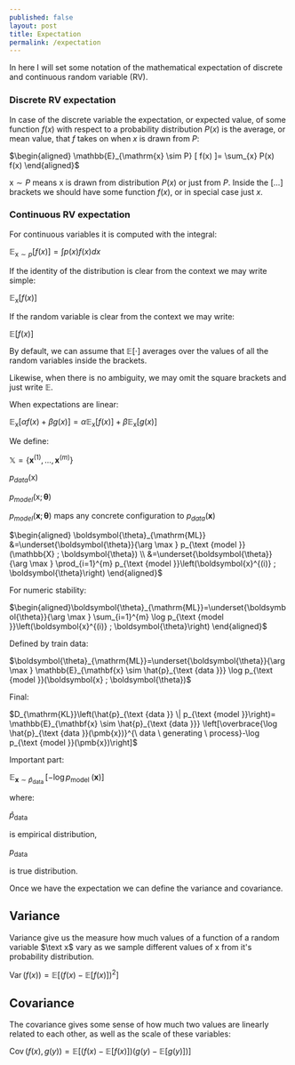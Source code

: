 ```yaml
---
published: false
layout: post
title: Expectation
permalink: /expectation
---
```


In here I will set some notation of the mathematical expectation of discrete and continuous random variable (RV).

### Discrete RV expectation

In case of the discrete variable the expectation, or expected value, of some function $f(x)$ with respect to a probability distribution $P(x)$ is the average, or mean value, that $f$ takes on when $x$ is drawn from $P$:



<div>

$\begin{aligned} \mathbb{E}_{\mathrm{x} \sim P} [ f(x) ]= \sum_{x} P(x) f(x) \end{aligned}$
</div>

$\mathrm{x} \sim P$ means $\mathrm{x}$ is drawn from distribution $P(x)$ or just from $P$. Inside the $[\ldots]$ brackets we should have some function $f(x)$, or in special case just $x$.

### Continuous RV expectation

For continuous variables it is computed with the integral:

$\mathbb{E}_{\mathrm{x} \sim p}[f(x)]=\int p(x) f(x) d x$


If the identity of the distribution is clear from the context we may write simple:

$\mathbb{E}_{\mathrm{x} }[f(x)]$

If the random variable is clear from the context we may write:


$\mathbb{E}[f(x)]$


By default, we can assume that $\mathbb{E}[\cdot]$ averages over the values of all the random variables inside the brackets. 

Likewise, when there is no ambiguity, we may omit the square brackets and just write $\mathbb{E}$.


When expectations are linear:

<div>

$\mathbb{E}_{\mathrm{x}}[\alpha f(x)+\beta g(x)]=\alpha \mathbb{E}_{\mathrm{x}}[f(x)]+\beta \mathbb{E}_{\mathrm{x}}[g(x)]$
</div>


We define:
<div>

$\mathbb X = \{ {\pmb x^{(1)}}, \ldots ,{\pmb x^{(m)}}\}$ 
</div>

$p_{data}(\mathrm x)$

$p_{model}(\pmb {\mathrm x}; \pmb \theta)$


$p_{model}(\pmb {x}; \pmb \theta)$ maps any concrete configuration to $p_{data}(\pmb {x})$


<div>

$\begin{aligned} \boldsymbol{\theta}_{\mathrm{ML}} &=\underset{\boldsymbol{\theta}}{\arg \max } p_{\text {model }}(\mathbb{X} ; \boldsymbol{\theta}) \\ &=\underset{\boldsymbol{\theta}}{\arg \max } \prod_{i=1}^{m} p_{\text {model }}\left(\boldsymbol{x}^{(i)} ; \boldsymbol{\theta}\right) \end{aligned}$
</div>

For numeric stability:
<div>

$\begin{aligned}\boldsymbol{\theta}_{\mathrm{ML}}=\underset{\boldsymbol{\theta}}{\arg \max } \sum_{i=1}^{m} \log p_{\text {model }}\left(\boldsymbol{x}^{(i)} ; \boldsymbol{\theta}\right) \end{aligned}$
</div>

Defined by train data:
<div>

$\boldsymbol{\theta}_{\mathrm{ML}}=\underset{\boldsymbol{\theta}}{\arg \max } \mathbb{E}_{\mathbf{x} \sim \hat{p}_{\text {data }}} \log p_{\text {model }}(\boldsymbol{x} ; \boldsymbol{\theta})$
</div>

Final:
<div>

$D_{\mathrm{KL}}\left(\hat{p}_{\text {data }} \| p_{\text {model }}\right)=
\mathbb{E}_{\mathbf{x} \sim \hat{p}_{\text {data }}}
\left[\overbrace{\log \hat{p}_{\text {data }}(\pmb{x})}^{\ data \ generating \ process}-\log p_{\text {model }}(\pmb{x})\right]$
</div>

Important part: 
<div>

$\mathbb{E}_{\mathbf{x} \sim \hat{p}_{\text {data }}}\left[-\log p_{\text {model }}(\pmb{x})\right]$
</div>

where:

<div>

$\hat{p}_{\text {data }}$ 
</div>

is empirical distribution, 

<div>

${p}_{\text {data }}$ 
</div>

is true distribution.

Once we have the expectation we can define the variance and covariance.

## Variance


Variance give us the measure how much values of a function of a random variable $\text x$ vary as we sample different values of $\mathrm x$ from it's probability distribution.


$\operatorname{Var}(f(x))=\mathbb{E}\left[(f(x)-\mathbb{E}[f(x)])^{2}\right]$




## Covariance

The covariance gives some sense of how much two values are linearly related to each other, as well as the scale of these variables:

$\operatorname{Cov}\left(f(x), g(y)\right)=\mathbb{E}[(f(x)-\mathbb{E}[f(x)])(g(y)-\mathbb{E}[g(y)])]$